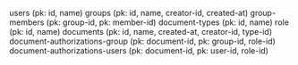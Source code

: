 users (pk: id, name)
groups (pk: id, name, creator-id, created-at)
group-members (pk: group-id, pk: member-id)
document-types (pk: id, name)
role (pk: id, name)
documents (pk: id, name, created-at, creator-id, type-id)
document-authorizations-group (pk: document-id, pk: group-id, role-id)
document-authorizations-users (pk: document-id, pk: user-id, role-id)
